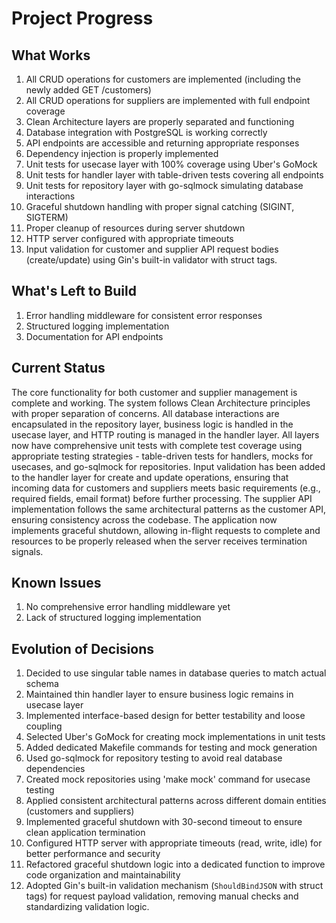 # Project Progress

## What Works
1. All CRUD operations for customers are implemented (including the newly added GET /customers)
2. All CRUD operations for suppliers are implemented with full endpoint coverage
3. Clean Architecture layers are properly separated and functioning
4. Database integration with PostgreSQL is working correctly
5. API endpoints are accessible and returning appropriate responses
6. Dependency injection is properly implemented
7. Unit tests for usecase layer with 100% coverage using Uber's GoMock
8. Unit tests for handler layer with table-driven tests covering all endpoints
9. Unit tests for repository layer with go-sqlmock simulating database interactions
10. Graceful shutdown handling with proper signal catching (SIGINT, SIGTERM)
11. Proper cleanup of resources during server shutdown
12. HTTP server configured with appropriate timeouts
13. Input validation for customer and supplier API request bodies (create/update) using Gin's built-in validator with struct tags.

## What's Left to Build
1. Error handling middleware for consistent error responses
2. Structured logging implementation
3. Documentation for API endpoints

## Current Status
The core functionality for both customer and supplier management is complete and working. The system follows Clean Architecture principles with proper separation of concerns. All database interactions are encapsulated in the repository layer, business logic is handled in the usecase layer, and HTTP routing is managed in the handler layer. All layers now have comprehensive unit tests with complete test coverage using appropriate testing strategies - table-driven tests for handlers, mocks for usecases, and go-sqlmock for repositories. Input validation has been added to the handler layer for create and update operations, ensuring that incoming data for customers and suppliers meets basic requirements (e.g., required fields, email format) before further processing. The supplier API implementation follows the same architectural patterns as the customer API, ensuring consistency across the codebase. The application now implements graceful shutdown, allowing in-flight requests to complete and resources to be properly released when the server receives termination signals.

## Known Issues
1. No comprehensive error handling middleware yet
2. Lack of structured logging implementation

## Evolution of Decisions
1. Decided to use singular table names in database queries to match actual schema
2. Maintained thin handler layer to ensure business logic remains in usecase layer
3. Implemented interface-based design for better testability and loose coupling
4. Selected Uber's GoMock for creating mock implementations in unit tests
5. Added dedicated Makefile commands for testing and mock generation
6. Used go-sqlmock for repository testing to avoid real database dependencies
7. Created mock repositories using 'make mock' command for usecase testing
8. Applied consistent architectural patterns across different domain entities (customers and suppliers)
9. Implemented graceful shutdown with 30-second timeout to ensure clean application termination
10. Configured HTTP server with appropriate timeouts (read, write, idle) for better performance and security
11. Refactored graceful shutdown logic into a dedicated function to improve code organization and maintainability
12. Adopted Gin's built-in validation mechanism (`ShouldBindJSON` with struct tags) for request payload validation, removing manual checks and standardizing validation logic.
